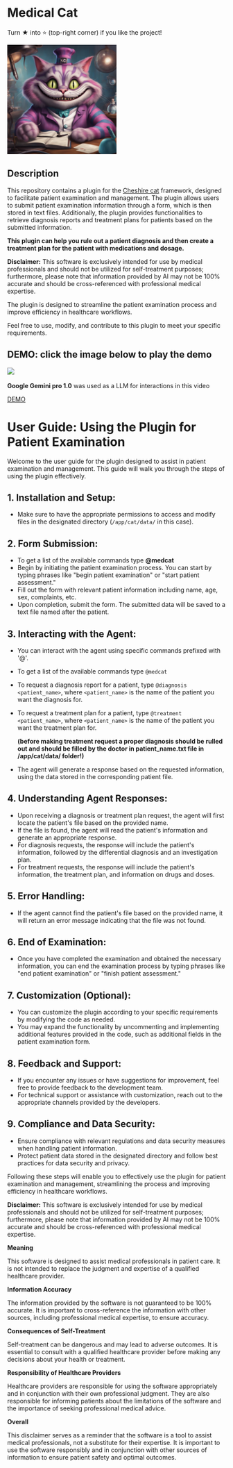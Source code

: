 # Medical Cat
Turn ★ into ⭐ (top-right corner) if you like the project!

<img src="https://raw.githubusercontent.com/pazoff/medical-cat/main/medical-cat-logo.jpg" width="50%">

## Description

This repository contains a plugin for the [Cheshire cat](https://github.com/cheshire-cat-ai/core) framework, designed to facilitate patient examination and management. The plugin allows users to submit patient examination information through a form, which is then stored in text files. Additionally, the plugin provides functionalities to retrieve diagnosis reports and treatment plans for patients based on the submitted information.

<b>This plugin can help you rule out a patient diagnosis and then create a treatment plan for the patient with medications and dosage.</b>

<b>Disclaimer:</b> This software is exclusively intended for use by medical professionals and should not be utilized for self-treatment purposes; furthermore, please note that information provided by AI may not be 100% accurate and should be cross-referenced with professional medical expertise.

The plugin is designed to streamline the patient examination process and improve efficiency in healthcare workflows.

Feel free to use, modify, and contribute to this plugin to meet your specific requirements.

## <b>DEMO:</b> click the image below to play the demo

[<img src="https://github.com/pazoff/medical-cat/assets/28357700/aa405a70-8e09-4824-afef-e798422a6513" width="50%">](https://youtu.be/DTJKZLaZC_Y "Medical Cat Workflow")

<b>Google Gemini pro 1.0</b> was used as a LLM for interactions in this video

[DEMO](https://www.youtube.com/watch?v=DTJKZLaZC_Y)

# User Guide: Using the Plugin for Patient Examination

Welcome to the user guide for the plugin designed to assist in patient examination and management. This guide will walk you through the steps of using the plugin effectively.

## 1. Installation and Setup:
- Make sure to have the appropriate permissions to access and modify files in the designated directory (`/app/cat/data/` in this case).

## 2. Form Submission:
- To get a list of the available commands type <b>@medcat</b>
- Begin by initiating the patient examination process. You can start by typing phrases like "begin patient examination" or "start patient assessment."
- Fill out the form with relevant patient information including name, age, sex, complaints, etc.
- Upon completion, submit the form. The submitted data will be saved to a text file named after the patient.

## 3. Interacting with the Agent:
- You can interact with the agent using specific commands prefixed with '@'.
- To get a list of the available commands type `@medcat`
- To request a diagnosis report for a patient, type `@diagnosis <patient_name>`, where `<patient_name>` is the name of the patient you want the diagnosis for.
- To request a treatment plan for a patient, type `@treatment <patient_name>`, where `<patient_name>` is the name of the patient you want the treatment plan for.

  <b>(before making treatment request a proper diagnosis should be rulled out and should be filled by the doctor in patient_name.txt file in /app/cat/data/ folder!)</b>
- The agent will generate a response based on the requested information, using the data stored in the corresponding patient file.

## 4. Understanding Agent Responses:
- Upon receiving a diagnosis or treatment plan request, the agent will first locate the patient's file based on the provided name.
- If the file is found, the agent will read the patient's information and generate an appropriate response.
- For diagnosis requests, the response will include the patient's information, followed by the differential diagnosis and an investigation plan.
- For treatment requests, the response will include the patient's information, the treatment plan, and information on drugs and doses.

## 5. Error Handling:
- If the agent cannot find the patient's file based on the provided name, it will return an error message indicating that the file was not found.

## 6. End of Examination:
- Once you have completed the examination and obtained the necessary information, you can end the examination process by typing phrases like "end patient examination" or "finish patient assessment."

## 7. Customization (Optional):
- You can customize the plugin according to your specific requirements by modifying the code as needed.
- You may expand the functionality by uncommenting and implementing additional features provided in the code, such as additional fields in the patient examination form.

## 8. Feedback and Support:
- If you encounter any issues or have suggestions for improvement, feel free to provide feedback to the development team.
- For technical support or assistance with customization, reach out to the appropriate channels provided by the developers.

## 9. Compliance and Data Security:
- Ensure compliance with relevant regulations and data security measures when handling patient information.
- Protect patient data stored in the designated directory and follow best practices for data security and privacy.

Following these steps will enable you to effectively use the plugin for patient examination and management, streamlining the process and improving efficiency in healthcare workflows.

<b>Disclaimer:</b> This software is exclusively intended for use by medical professionals and should not be utilized for self-treatment purposes; furthermore, please note that information provided by AI may not be 100% accurate and should be cross-referenced with professional medical expertise.

<b>Meaning</b>

This software is designed to assist medical professionals in patient care. It is not intended to replace the judgment and expertise of a qualified healthcare provider.

<b>Information Accuracy</b>

The information provided by the software is not guaranteed to be 100% accurate. It is important to cross-reference the information with other sources, including professional medical expertise, to ensure accuracy.

<b>Consequences of Self-Treatment</b>

Self-treatment can be dangerous and may lead to adverse outcomes. It is essential to consult with a qualified healthcare provider before making any decisions about your health or treatment.

<b>Responsibility of Healthcare Providers</b>

Healthcare providers are responsible for using the software appropriately and in conjunction with their own professional judgment. They are also responsible for informing patients about the limitations of the software and the importance of seeking professional medical advice.

<b>Overall</b>

This disclaimer serves as a reminder that the software is a tool to assist medical professionals, not a substitute for their expertise. It is important to use the software responsibly and in conjunction with other sources of information to ensure patient safety and optimal outcomes.
